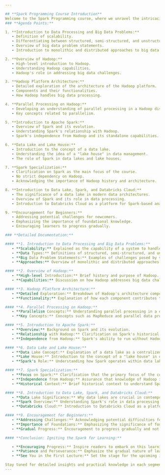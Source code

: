 ```yaml
---

## **Spark Programming Course Introduction**
Welcome to the Spark Programming course, where we unravel the intricacies of data processing, tackle big data challenges, and navigate the powerful realm of Apache Spark. This post serves as your guide through the course agenda, offering a sneak peek into what each segment entails.Below is a breakdown of the agenda points and a more detailed documentation for each section of Spark Programming course introduction
### **Agenda Points:**

1. **Introduction to Data Processing and Big Data Problems:**
   - Definition of scalability.
   - Differentiating between structured, semi-structured, and unstructured data.
   - Overview of big data problem statements.
   - Introduction to monolithic and distributed approaches to big data.

2. **Overview of Hadoop:**
   - High-level introduction to Hadoop.
   - Understanding Hadoop capabilities.
   - Hadoop's role in addressing big data challenges.

3. **Hadoop Platform Architecture:**
   - Detailed exploration of the architecture of the Hadoop platform.
   - Components and their functionalities.
   - How Hadoop handles big data processing.

4. **Parallel Processing on Hadoop:**
   - Developing an understanding of parallel processing in a Hadoop distributed environment.
   - Key concepts related to parallelism.

5. **Introduction to Apache Spark:**
   - Overview of Spark and its evolution.
   - Understanding Spark's relationship with Hadoop.
   - Spark's independence from Hadoop and its standalone capabilities.

6. **Data Lake and Lake House:**
   - Introduction to the concept of a data lake.
   - Understanding the idea of a "lake house" in data management.
   - The role of Spark in data lakes and lake houses.

7. **Spark Specialization:**
   - Clarification on Spark as the main focus of the course.
   - No strict dependency on Hadoop.
   - Acknowledging the importance of Hadoop history and architecture.

8. **Introduction to Data Lake, Spark, and Databricks Cloud:**
   - The significance of a data lake in modern data architectures.
   - Overview of Spark and its role in data processing.
   - Introduction to Databricks Cloud as a platform for Spark-based analytics.

9. **Encouragement for Beginners:**
   - Addressing potential challenges for newcomers.
   - Emphasizing the importance of foundational knowledge.
   - Encouraging learners to progress gradually.

### **Detailed Documentation:**

#### **1. Introduction to Data Processing and Big Data Problems:**
   - **Scalability:** Explained as the capability of a system to handle growing amounts of work.
   - **Data Types:** Definitions of structured, semi-structured, and unstructured data.
   - **Big Data Problem Statements:** Examples of challenges posed by vast amounts of data.
   - **Approaches:** Overview of monolithic and distributed approaches to big data.

#### **2. Overview of Hadoop:**
   - **High-level Introduction:** Brief history and purpose of Hadoop.
   - **Capabilities:** Discussion on how Hadoop addresses big data challenges.

#### **3. Hadoop Platform Architecture:**
   - **Detailed Exploration:** Breakdown of Hadoop's architecture components.
   - **Functionality:** Explanation of how each component contributes to data processing.

#### **4. Parallel Processing on Hadoop:**
   - **Parallelism Concepts:** Understanding parallel processing in a distributed environment.
   - **Key Concepts:** Concepts such as MapReduce and parallel data processing.

#### **5. Introduction to Apache Spark:**
   - **Overview:** Background on Spark and its evolution.
   - **Relationship with Hadoop:** Clarification on Spark's historical ties with Hadoop.
   - **Independence from Hadoop:** Spark's ability to run without Hadoop.

#### **6. Data Lake and Lake House:**
   - **Data Lake Concept:** Explanation of a data lake as a centralized repository.
   - **Lake House:** Introduction to the concept of a "lake house" in data management.
   - **Spark's Role:** Understanding how Spark operates within data lakes and lake houses.

#### **7. Spark Specialization:**
   - **Focus on Spark:** Clarification that the primary focus of the course is Spark.
   - **Independence from Hadoop:** Assurance that knowledge of Hadoop is not a strict prerequisite.
   - **Historical Context:** Brief historical context to understand Spark's evolution.

#### **8. Introduction to Data Lake, Spark, and Databricks Cloud:**
   - **Data Lake Significance:** Why data lakes are crucial in contemporary data architectures.
   - **Spark Overview:** Understanding Spark's role in data processing.
   - **Databricks Cloud:** Introduction to Databricks Cloud as a platform for Spark analytics.

#### **9. Encouragement for Beginners:**
   - **Addressing Challenges:** Acknowledging potential difficulties for beginners.
   - **Importance of Foundations:** Emphasizing the significance of foundational knowledge.
   - **Gradual Progress:** Encouragement to progress gradually and not be discouraged by initial challenges.

#### **Conclusion: Igniting the Spark for Learning:**

   - **Encouraging Progress:** Inspire readers to embark on this learning journey.
   - **Patience and Perseverance:** Emphasize the gradual nature of learning.
   - **See You in the First Lecture:** Set the stage for the upcoming in-depth exploration of Spark.

Stay tuned for detailed insights and practical knowledge in each segment of the Spark Programming course. Keep learning, keep growing!
---
```

